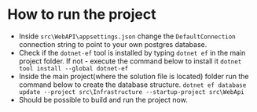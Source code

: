 # How to run the project
* Inside `src\WebAPI\appsettings.json` change the `DefaultConnection` connection string to point to your own postgres database.
* Check if the `dotnet-ef` tool is installed by typing `dotnet ef` in the main project folder. If not - execute the command below to install it
  `dotnet tool install --global dotnet-ef`
* Inside the main project(where the solution file is located) folder run the command below to create the database structure.
  `dotnet ef database update --project src\Infrastructure --startup-project src\WebApi`
* Should be possible to build and run the project now.
